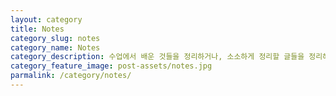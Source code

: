 ```yaml
---
layout: category
title: Notes
category_slug: notes
category_name: Notes
category_description: 수업에서 배운 것들을 정리하거나, 소소하게 정리할 글들을 정리해 놓았어요.
category_feature_image: post-assets/notes.jpg
parmalink: /category/notes/
---
```


